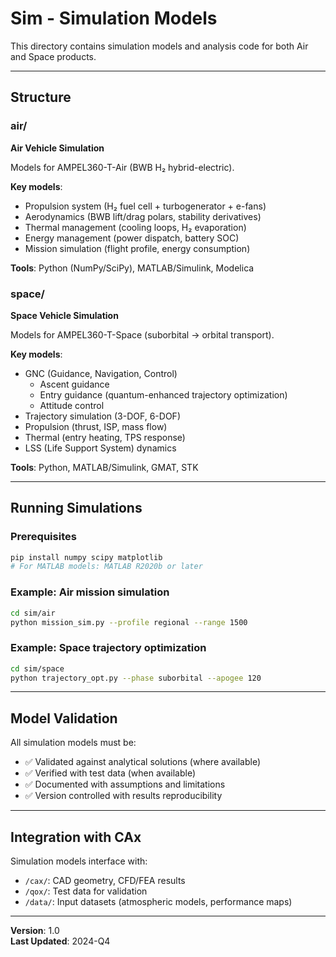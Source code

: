 # Sim - Simulation Models

This directory contains simulation models and analysis code for both Air and Space products.

---

## Structure

### air/
**Air Vehicle Simulation**

Models for AMPEL360-T-Air (BWB H₂ hybrid-electric).

**Key models**:
- Propulsion system (H₂ fuel cell + turbogenerator + e-fans)
- Aerodynamics (BWB lift/drag polars, stability derivatives)
- Thermal management (cooling loops, H₂ evaporation)
- Energy management (power dispatch, battery SOC)
- Mission simulation (flight profile, energy consumption)

**Tools**: Python (NumPy/SciPy), MATLAB/Simulink, Modelica

### space/
**Space Vehicle Simulation**

Models for AMPEL360-T-Space (suborbital → orbital transport).

**Key models**:
- GNC (Guidance, Navigation, Control)
  - Ascent guidance
  - Entry guidance (quantum-enhanced trajectory optimization)
  - Attitude control
- Trajectory simulation (3-DOF, 6-DOF)
- Propulsion (thrust, ISP, mass flow)
- Thermal (entry heating, TPS response)
- LSS (Life Support System) dynamics

**Tools**: Python, MATLAB/Simulink, GMAT, STK

---

## Running Simulations

### Prerequisites
```bash
pip install numpy scipy matplotlib
# For MATLAB models: MATLAB R2020b or later
```

### Example: Air mission simulation
```bash
cd sim/air
python mission_sim.py --profile regional --range 1500
```

### Example: Space trajectory optimization
```bash
cd sim/space
python trajectory_opt.py --phase suborbital --apogee 120
```

---

## Model Validation

All simulation models must be:
- ✅ Validated against analytical solutions (where available)
- ✅ Verified with test data (when available)
- ✅ Documented with assumptions and limitations
- ✅ Version controlled with results reproducibility

---

## Integration with CAx

Simulation models interface with:
- `/cax/`: CAD geometry, CFD/FEA results
- `/qox/`: Test data for validation
- `/data/`: Input datasets (atmospheric models, performance maps)

---

**Version**: 1.0  
**Last Updated**: 2024-Q4
